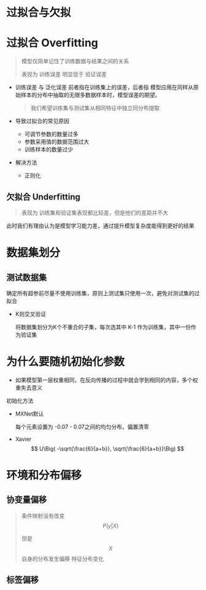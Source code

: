 # 过拟合与欠拟

# 过拟合 Overfitting

> 模型仅简单记住了训练数据与结果之间的关系  
>
> 表现为 训练误差 明显低于 验证误差

* 训练误差 与 泛化误差  前者指在训练集上的误差，后者指 模型应用在同样从原始样本的分布中抽取的无限多数据样本时，模型误差的期望。

  > 我们希望训练集与测试集从相同特征中独立同分布提取

* 导致过拟合的常见原因

  * 可调节参数的数量过多
  * 参数采用值的数据范围过大
  * 训练样本的数量过少

* 解决方法

  * 正则化

## 欠拟合 Underfitting

> 表现为 训练集和验证集表现都比较差，但是他们的差距并不大

此时我们有理由认为是模型学习能力差，通过提升模型复杂度能得到更好的结果

# 数据集划分

## 测试数据集

确定所有超参前尽量不使用训练集，原则上测试集只使用一次，避免对测试集的过拟合

* K则交叉验证 

  将数据集划分为K个不重合的子集，每次选其中 K-1 作为训练集，其中一份作为验证集

# 为什么要随机初始化参数

* 如果模型第一层权重相同，在反向传播的过程中就会学到相同的内容，多个权重失去意义

初始化方法

* MXNet默认

  每个元素设置为 -0.07 - 0.07之间的均匀分布，偏置清零

* Xavier
  $$
  U\Big( -\sqrt{\frac{6}{a+b}}, \sqrt{\frac{6}{a+b}}\Big)
  $$

# 环境和分布偏移

## 协变量偏移

>  条件映射没有改变 $$P(y|X)$$
>
> 但是$$X$$自身的分布发生偏移  特征分布变化

## 标签偏移



